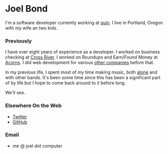 # Joel Bond

I'm a software developer currently working at [quin](https://helloquin.com). I live in Portland, Oregon with my wife an two kids.

### Previously

I have over eight years of experience as a developer. I worked on business checking at [Cross River](https://www.crossriver.com). I worked on Roundups and Earn/Found Money at [Acorns](https://www.acorns.com). I did web development for various [other companies](https://read.cv/joeltbond) before that.

In my previous life, I spent most of my time making music, both [alone](https://fortjams.bandcamp.com/) and with other bands. It's been some time since this has been a significant part of by life but I hope to come back around to it before long.

We'll see.

### Elsewhere On the Web

- [Twitter](https://twitter.com/@joeldotcomputer)
- [GitHub](https://github.com/Joeltbond)

### Email

- me @ joel dot computer
